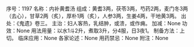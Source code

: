 序号：1197
名称：内补黄耆汤
组成：黄耆3两，茯苓3两，芍药2两，麦门冬3两（去心），甘草2两（炙），厚朴1两（炙），人参3两，生姜4两，干地黄3两。
出处：《鬼遗》卷三。
主治：妇人客热，乳结肿，或溃，或作痈。
加减：None
功效：None
用法用量：以水1斗2升，煮取3升，分4服，日3夜1。
制备方法：上切。
临床应用：None
各家论述：None
用药禁忌：None
附注：None
